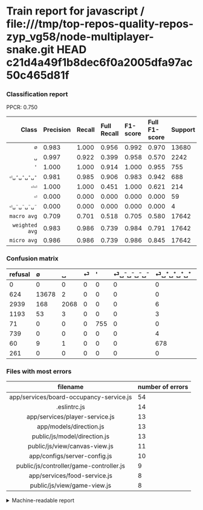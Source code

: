 # Train report for javascript / file:///tmp/top-repos-quality-repos-zyp_vg58/node-multiplayer-snake.git HEAD c21d4a49f1b8dec6f0a2005dfa97ac50c465d81f

### Classification report

PPCR: 0.750

| Class | Precision | Recall | Full Recall | F1-score | Full F1-score | Support | Full Support | PPCR |
|------:|:----------|:-------|:------------|:---------|:---------|:--------|:-------------|:-----|
| `∅` | 0.983| 1.000| 0.956| 0.992| 0.970| 13680| 14304| 0.956 |
| `␣` | 0.997| 0.922| 0.399| 0.958| 0.570| 2242| 5181| 0.433 |
| `'` | 1.000| 1.000| 0.914| 1.000| 0.955| 755| 826| 0.914 |
| `⏎␣⁺␣⁺␣⁺␣⁺` | 0.981| 0.985| 0.906| 0.983| 0.942| 688| 748| 0.920 |
| `⏎⏎` | 1.000| 1.000| 0.451| 1.000| 0.621| 214| 475| 0.451 |
| `⏎` | 0.000| 0.000| 0.000| 0.000| 0.000| 59| 1252| 0.047 |
| `⏎␣⁻␣⁻␣⁻␣⁻` | 0.000| 0.000| 0.000| 0.000| 0.000| 4| 743| 0.005 |
| `macro avg` | 0.709| 0.701| 0.518| 0.705| 0.580| 17642| 23529| 0.750 |
| `weighted avg` | 0.983| 0.986| 0.739| 0.984| 0.791| 17642| 23529| 0.750 |
| `micro avg` | 0.986| 0.986| 0.739| 0.986| 0.845| 17642| 23529| 0.750 |

### Confusion matrix

|refusal|  ∅| ␣| ⏎| '| ⏎␣⁻␣⁻␣⁻␣⁻| ⏎␣⁺␣⁺␣⁺␣⁺| ⏎⏎| 
|:---|:---|:---|:---|:---|:---|:---|:---|
|0 |0 |0 |0 |0 |0 |0 |0 |
|624 |13678 |2 |0 |0 |0 |0 |0 |
|2939 |168 |2068 |0 |0 |0 |6 |0 |
|1193 |53 |3 |0 |0 |0 |3 |0 |
|71 |0 |0 |0 |755 |0 |0 |0 |
|739 |0 |0 |0 |0 |0 |4 |0 |
|60 |9 |1 |0 |0 |0 |678 |0 |
|261 |0 |0 |0 |0 |0 |0 |214 |

### Files with most errors

| filename | number of errors|
|:----:|:-----|
| app/services/board-occupancy-service.js | 54 |
| .eslintrc.js | 14 |
| app/services/player-service.js | 13 |
| app/models/direction.js | 13 |
| public/js/model/direction.js | 13 |
| public/js/view/canvas-view.js | 11 |
| app/configs/server-config.js | 10 |
| public/js/controller/game-controller.js | 9 |
| app/services/food-service.js | 8 |
| public/js/view/game-view.js | 8 |

<details>
    <summary>Machine-readable report</summary>
```json
{
  "cl_report": {"\u0027": {"f1-score": 1.0, "precision": 1.0, "recall": 1.0, "support": 755}, "macro avg": {"f1-score": 0.7047437873179957, "precision": 0.708822354392611, "recall": 0.7011013771453992, "support": 17642}, "micro avg": {"f1-score": 0.9858859539734725, "precision": 0.9858859539734725, "recall": 0.9858859539734725, "support": 17642}, "weighted avg": {"f1-score": 0.9839576268036971, "precision": 0.9825043030488397, "recall": 0.9858859539734725, "support": 17642}, "\u2205": {"f1-score": 0.9915905466144701, "precision": 0.9834627552487777, "recall": 0.9998538011695907, "support": 13680}, "\u23ce": {"f1-score": 0.0, "precision": 0.0, "recall": 0.0, "support": 59}, "\u23ce\u23ce": {"f1-score": 1.0, "precision": 1.0, "recall": 1.0, "support": 214}, "\u23ce\u2423\u207a\u2423\u207a\u2423\u207a\u2423\u207a": {"f1-score": 0.9833212472806381, "precision": 0.9811866859623734, "recall": 0.9854651162790697, "support": 688}, "\u23ce\u2423\u207b\u2423\u207b\u2423\u207b\u2423\u207b": {"f1-score": 0.0, "precision": 0.0, "recall": 0.0, "support": 4}, "\u2423": {"f1-score": 0.9582947173308619, "precision": 0.9971070395371263, "recall": 0.9223907225691347, "support": 2242}},
  "cl_report_full": {"\u0027": {"f1-score": 0.9550917141049968, "precision": 1.0, "recall": 0.914043583535109, "support": 826}, "macro avg": {"f1-score": 0.5797643994048667, "precision": 0.708822354392611, "recall": 0.5180533960887039, "support": 23529}, "micro avg": {"f1-score": 0.8449151101503486, "precision": 0.9858859539734725, "recall": 0.7392154362701348, "support": 23529}, "weighted avg": {"f1-score": 0.7910431274175186, "precision": 0.9039224133630932, "recall": 0.7392154362701348, "support": 23529}, "\u2205": {"f1-score": 0.9696583014320147, "precision": 0.9834627552487777, "recall": 0.9562360178970917, "support": 14304}, "\u23ce": {"f1-score": 0.0, "precision": 0.0, "recall": 0.0, "support": 1252}, "\u23ce\u23ce": {"f1-score": 0.6211901306240929, "precision": 1.0, "recall": 0.45052631578947366, "support": 475}, "\u23ce\u2423\u207a\u2423\u207a\u2423\u207a\u2423\u207a": {"f1-score": 0.9423210562890897, "precision": 0.9811866859623734, "recall": 0.9064171122994652, "support": 748}, "\u23ce\u2423\u207b\u2423\u207b\u2423\u207b\u2423\u207b": {"f1-score": 0.0, "precision": 0.0, "recall": 0.0, "support": 743}, "\u2423": {"f1-score": 0.5700895933838732, "precision": 0.9971070395371263, "recall": 0.3991507430997877, "support": 5181}},
  "ppcr": 0.7497981214671257
}
```
</details>
